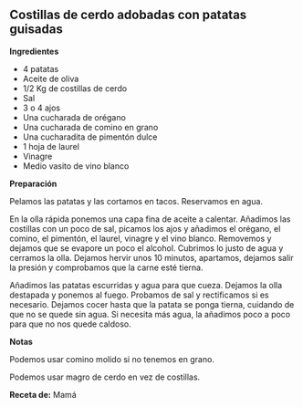 ## Costillas de cerdo adobadas con patatas guisadas

**Ingredientes**

- 4 patatas
- Aceite de oliva
- 1/2 Kg de costillas de cerdo
- Sal
- 3 o 4 ajos
- Una cucharada de orégano
- Una cucharada de comino en grano
- Una cucharadita de pimentón dulce
- 1 hoja de laurel
- Vinagre
- Medio vasito de vino blanco

**Preparación**

Pelamos las patatas y las cortamos en tacos. Reservamos en agua.

En la olla rápida ponemos una capa fina de aceite a calentar. Añadimos las costillas con un poco de sal, picamos los ajos y añadimos el orégano, el comino, el pimentón, el laurel, vinagre y el vino blanco. Removemos y dejamos que se evapore un poco el alcohol. Cubrimos lo justo de agua y cerramos la olla. Dejamos hervir unos 10 minutos, apartamos, dejamos salir la presión y comprobamos que la carne esté tierna.

Añadimos las patatas escurridas y agua para que cueza. Dejamos la olla destapada y ponemos al fuego. Probamos de sal y rectificamos si es necesario. Dejamos cocer hasta que la patata se ponga tierna, cuidando de que no se quede sin agua. Si necesita más agua, la añadimos poco a poco para que no nos quede caldoso.

**Notas**

Podemos usar comino molido si no tenemos en grano.

Podemos usar magro de cerdo en vez de costillas.

**Receta de:** Mamá
